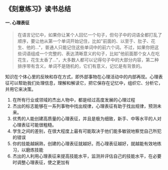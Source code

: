 ## 《刻意练习》读书总结

#### 一. 心理表征

> 在语言记忆中，如果你让某个人回忆一个句子，但句子中的词语全都打乱了顺序，要让他从第一个单词开始记住，比如"前面的、以至于、肚子、花生、他的…"，普通人只能记住这些单词中的前六个词。不过，如果你把这些词语组成一个完整的、表达清晰意义的句子，比如"他前面那个女人在吃花生，花生太香了…"，大多数人都可以记得句子中的大部分内容，第二种排序带有含义，单词不是随机的，它们有意义，记忆是有背景的。

知识在个体心里的反映和存在方式，即外部事物在心理活动中的内部再现。心理表征可以帮助我们处理信息，理解和解读它，把它保存在记忆中，组织它、分析它，并用它来决策。

1. 在所有行业或领域的杰出人物中，都是经过高度发展的心理过程
2. 杰出的标志能够在一系列事物中找出规律，心理表征有助于找出规律，预测未来。
3. 优秀的人能创建高质量的心理表征，并且是极为细致，新手、中等水平的人对心理表征可能很粗糙。
4. 学生之间的差别，在很大程度上最有可能取决于他们能多敏锐地察觉自己所犯的错误
5. 你的技能越娴熟，创建的心理表征就越好。而心理表征越好，就越能有效地练习，以磨炼技能
6. 杰出的人利用心理表征来提高技能水平，监测并评估自己的技能水平，在必要时调整心理表征，使之更加有 

